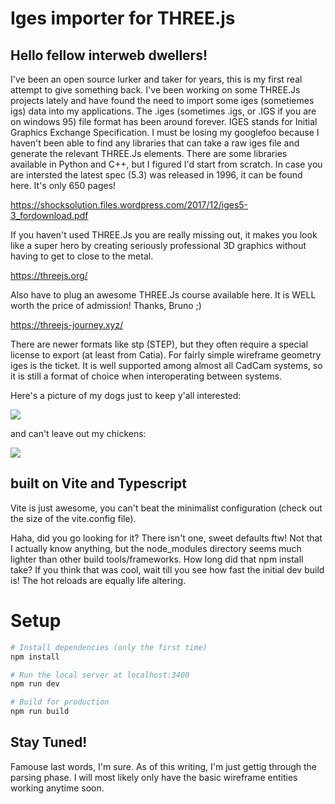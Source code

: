 # Iges importer for THREE.js

## Hello fellow interweb dwellers!

I've been an open source lurker and taker for years, this is my first real attempt to give something back.  I've been working on some THREE.Js projects lately and have found the need to import some iges (sometiemes igs) data into my applications.  The .iges (sometimes .igs, or .IGS if you are on windows 95) file format has been around forever.  IGES stands for Initial Graphics Exchange Specification.  I must be losing my googlefoo because I haven't been able to find any libraries that can take a raw iges file and generate the relevant THREE.Js elements.  There are some libraries available in Python and C++, but I figured I'd start from scratch.  In case you are intersted the latest spec (5.3) was released in 1996, it can be found here.  It's only 650 pages!

https://shocksolution.files.wordpress.com/2017/12/iges5-3_fordownload.pdf

If you haven't used THREE.Js you are really missing out, it makes you look like a super hero by creating seriously professional 3D graphics without having to get to close to the metal.

https://threejs.org/

Also have to plug an awesome THREE.Js course available here.  It is WELL worth the price of admission!  Thanks, Bruno ;)

https://threejs-journey.xyz/

There are newer formats like stp (STEP), but they often require a special license to export (at least from Catia).  For fairly simple wireframe geometry iges is the ticket.  It is well supported among almost all CadCam systems, so it is still a format of choice when interoperating between systems.

Here's a picture of my dogs just to keep y'all interested:

![](https://lh3.googleusercontent.com/K9qUpP65-bqOZCJS4MGsAaHkU9YPvkWNvK3Ed02Vz7N6gKQ001xlaVJVRN3B5ZxhSLYMtlve-oolKaf6jA3pN_OxKU6KktRq9EaDPzw4RnRcw8cy5TYjHFTz77iqHt8oFQz1iyhyRtnWtIgDxiW2Wrx3i5yTGOnekHfStjAgpBVQ1ZbcC3N4sxk7msRw8EAmalDe6SyI6XF6XH0Tuqi48aX9mL5GvgYZR_ifpEgIFGtz0hHO5L_yHY24Yz_PMeybkzyiU6o6fdpq9Uf2p8VOPutaZfJ0tupMB8uD7sMsaVMU6COQGWTScEBDI2igo7TqNbhQWR30w4DRlhIcs7__xtB3OYFu1eeKeA8qXrDQBQSPTdaMdFGh-eUNK7jsoJ1AZzlhkjIMMEgCmJT-bu7TqZJzD6zsM5hyYSTS27W3jzHgKXOyGt6H64ACOyOLcmPPRcVVyj1etK-mcWkLUXdnjbP2CJpeJ2Ds7G3iJv0cI5dC6D_xXOtEmeVuUuznJUDtG7ZGQpqB8a9I31aKT2X1EaJgxBXlP43rYAPZ8i3VkJSXjw12fa82BFoa3oYs5oG8H-brzuRt5qFVLGhOqVOXUK1GP_-tDy8vPf6_mgAMTzqE-ZVZM0iBMo6JAxxm_NXCY_t5zhO2qCqup2Og-O3DuCPIG1Y37FvLfmfUtvtBId2LgTLyegGOvB6sUPPp-0MLDhVDM2_7aSc1oJjKUsoNyss4=w2279-h1283-no?authuser=0)

and can't leave out my chickens:

![](https://lh3.googleusercontent.com/pw/ACtC-3fEEYVj_h58QbfUbn3gb59iVlxqGMNnAW448wZk5rAgwMVtcMsOvvhXYq03XiuTTlpeb-hxcCEAWhHr1XoTkkzvCOblInYz0pCJPvTWVMRppmH3JkO-p3IHpWD_3n1g2K_WZheH7n-eCTPj-Corn4CRQA=w2273-h1944-no)

## built on Vite and Typescript

Vite is just awesome, you can't beat the minimalist configuration (check out the size of the vite.config file).

Haha, did you go looking for it?  There isn't one, sweet defaults ftw!  Not that I actually know anything, but the node_modules directory seems much lighter than other build tools/frameworks.  How long did that npm install take?  If you think that was cool, wait till you see how fast the initial dev build is!  The hot reloads are equally life altering.

# Setup

```bash
# Install dependencies (only the first time)
npm install

# Run the local server at localhost:3400
npm run dev

# Build for production
npm run build
```

## Stay Tuned!

Famouse last words, I'm sure.  As of this writing, I'm just gettig through the parsing phase.  I will most likely only have the basic wireframe entities working anytime soon.

